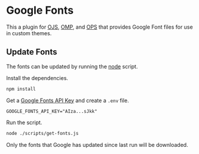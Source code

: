 # Google Fonts

This a plugin for [OJS](https://pkp.sfu.ca/software/ojs), [OMP](https://pkp.sfu.ca/software/omp), and [OPS](https://pkp.sfu.ca/software/ops) that provides Google Font files for use in custom themes.

## Update Fonts

The fonts can be updated by running the [node](https://nodejs.org/en) script.

Install the dependencies.

```bash
npm install
```

Get a [Google Fonts API Key](https://developers.google.com/fonts/docs/developer_api) and create a `.env` file.

```
GOOGLE_FONTS_API_KEY="AIza...sJkk"
```

Run the script.

```bash
node ./scripts/get-fonts.js
```

Only the fonts that Google has updated since last run will be downloaded.